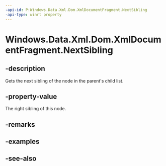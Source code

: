 ```yaml
---
-api-id: P:Windows.Data.Xml.Dom.XmlDocumentFragment.NextSibling
-api-type: winrt property
---
```


<!-- Property syntax
public Windows.Data.Xml.Dom.IXmlNode NextSibling { get; }
-->

# Windows.Data.Xml.Dom.XmlDocumentFragment.NextSibling

## -description
Gets the next sibling of the node in the parent's child list.

## -property-value
The right sibling of this node.

## -remarks

## -examples

## -see-also
